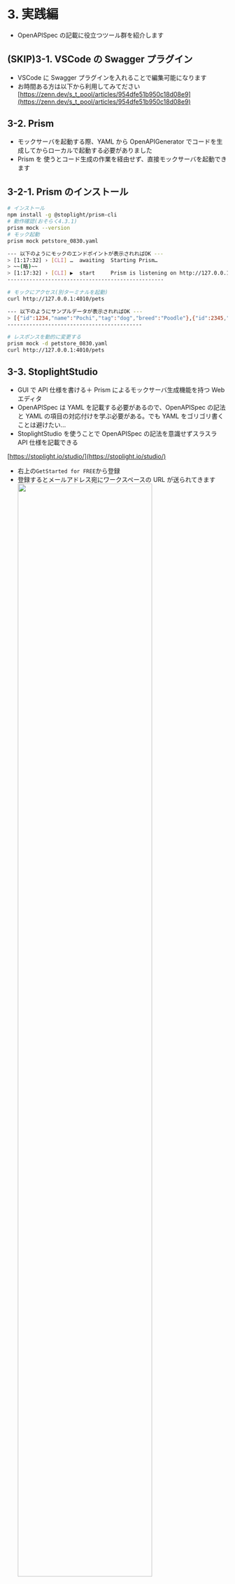 # 3. 実践編

- OpenAPISpec の記載に役立つツール群を紹介します

## (SKIP)3-1. VSCode の Swagger プラグイン

- VSCode に Swagger プラグインを入れることで編集可能になります
- お時間ある方は以下から利用してみてださい
  [https://zenn.dev/s_t_pool/articles/954dfe51b950c18d08e9](https://zenn.dev/s_t_pool/articles/954dfe51b950c18d08e9)

## 3-2. Prism

- モックサーバを起動する際、YAML から OpenAPIGenerator でコードを生成してからローカルで起動する必要がありました
- Prism を 使うとコード生成の作業を経由せず、直接モックサーバを起動できます

## 3-2-1. Prism のインストール

```sh
# インストール
npm install -g @stoplight/prism-cli
# 動作確認(おそらく4.3.1)
prism mock --version
# モック起動
prism mock petstore_0830.yaml

--- 以下のようにモックのエンドポイントが表示されればOK ---
> [1:17:32] › [CLI] …  awaiting  Starting Prism…
> ~~(略)~~
> [1:17:32] › [CLI] ▶  start     Prism is listening on http://127.0.0.1:4010
--------------------------------------------------

# モックにアクセス(別ターミナルを起動)
curl http://127.0.0.1:4010/pets

--- 以下のようにサンプルデータが表示されればOK ---
> [{"id":1234,"name":"Pochi","tag":"dog","breed":"Poodle"},{"id":2345,"name":"Tama","tag":"cat","breed":"American Short Hair"}]
-------------------------------------------

# レスポンスを動的に変更する
prism mock -d petstore_0830.yaml
curl http://127.0.0.1:4010/pets

```

## 3-3. StoplightStudio

- GUI で API 仕様を書ける＋ Prism によるモックサーバ生成機能を持つ Web エディタ
- OpenAPISpec は YAML を記載する必要があるので、OpenAPISpec の記法と YAML の項目の対応付けを学ぶ必要がある。でも YAML をゴリゴリ書くことは避けたい…
- StoplightStudio を使うことで OpenAPISpec の記法を意識せずスラスラ API 仕様を記載できる

[https://stoplight.io/studio/](https://stoplight.io/studio/)

- 右上の`GetStarted for FREE`から登録
- 登録するとメールアドレス宛にワークスペースの URL が送られてきます<br>
  <img src="/images/stop1.png" width="80%">
- ワークスペースにログインしたら`Add Projects`でプロジェクト作成。名前は自由で OK
- 作成したら左の`APIs -> Import files`から配布した YAML を取り込む
- その後`petstore_0830.yaml`をクリックすると編集モードに入ります
- 左に OpenAPISpec の大項目、右に編集画面、という形で API 仕様を編集できるうようになります<br>
  <img src="/images/stop2.png" width="80%">
- 上部の　`Form <-> Code`で GUI で編集するか YAML を直接書くかを選択できます。GUI で変更した内容は YAML に即座に反映されます
- 上部の　`Preview`で SwaggerUI 風の仕様書を確認できます

### 3-3-1. StoplightStudio を活用した API 設計

- StoplightStudio を使って API 仕様を設計してみましょう
- 現在はペットの情報のみ取り扱う API でしたが、以下のようなペットショップの情報を取得する機能を考えてみます
  > - エンドポイント
  >   - `GET /stores` ：店舗の一覧を取得する
  > - 店舗情報で取り扱う項目と条件
  >   - `storeId` ：店舗 ID(必須、例：1)
  >   - `name` ：店舗名(必須、20 文字以内、例：Kojima)
- Model の生成
  - 左の`Models`を右クリック -> `New Model` -> `Store`と入力
  - 以下のように入力
    - Store のデータモデルの定義(必須にチェック)<br>
      <img src="/images/store1.png" width="50%"><br>
    - name の properties<br>
      <img src="/images/store2.png" width="50%"><br>
    - Store のデータモデルの例(モック打鍵時にこの例が表示されます)<br>
      <img src="/images/store3.png" width="50%"><br>
- 同じく`Models`を右クリック -> `New Model` -> `Stores`と入力
  - `object`をクリックし以下のように入力<br>
    <img src="/images/stores1.png" width="50%"><br>
    <img src="/images/stores2.png" width="50%"><br>
- エンドポイントの生成
  - 左の`Paths`を右クリック -> `New Path` -> `/stores`と入力
  - アクセス時のレスポンス内容を以下のように入力<br>
    <img src="/images/stores3.png" width="50%"><br>
    <img src="/images/stores4.png" width="50%"><br>

### 3-3-2. StoplightStudio で API 起動

- API が設計できたら意図した設計になっているか確認しましょう
- StoplightStudio の編集画面左上の`Publish`をクリック
- `Project pushed to workspace`が出力されれば OK です
- そのまま`Back to workspace`をクリック
- MockServer の URL が表示されています！<br>
  <img src="/images/mock.png" width="50%">
- 先述の Prism のようなモック生成機能 が Stoplight に搭載されており、YAML の Publish をトリガーにモックサーバーを作成してくれます
- `https://MockServerのURL/stores`にアクセスしてみましょう。先ほどエンドポイントを設計した時に example に記載した出力例が表示されます

## まとめ

- Prism を使うことで YAML から直接モックサーバを作成できた
- StoplightStudio を使うことで YAML を意識せず API 仕様を記述、モックサーバを作成できた
